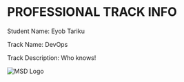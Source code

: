 # PROFESSIONAL TRACK INFO

Student Name: Eyob Tariku

Track Name: DevOps 

Track Description: Who knows! 

![MSD Logo](assets/logo-small.png "MSD Logo") 
